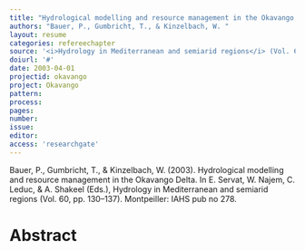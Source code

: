 ```yaml
---
title: "Hydrological modelling and resource management in the Okavango Delta."
authors: "Bauer, P., Gumbricht, T., & Kinzelbach, W. "
layout: resume
categories: refereechapter
source: '<i>Hydrology in Mediterranean and semiarid regions</i> (Vol. 60, pp. 130–137)'
doiurl: '#'
date: 2003-04-01
projectid: okavango
project: Okavango
pattern:
process:
pages:
number:
issue:
editor:
access: 'researchgate'
---
```


Bauer, P., Gumbricht, T., & Kinzelbach, W. (2003). Hydrological modelling and resource management in the Okavango Delta. In E. Servat, W. Najem, C. Leduc, & A. Shakeel (Eds.), Hydrology in Mediterranean and semiarid regions (Vol. 60, pp. 130–137). Montpeiller: IAHS pub no 278.

<h1 class='foot-description'>Abstract</h1>
